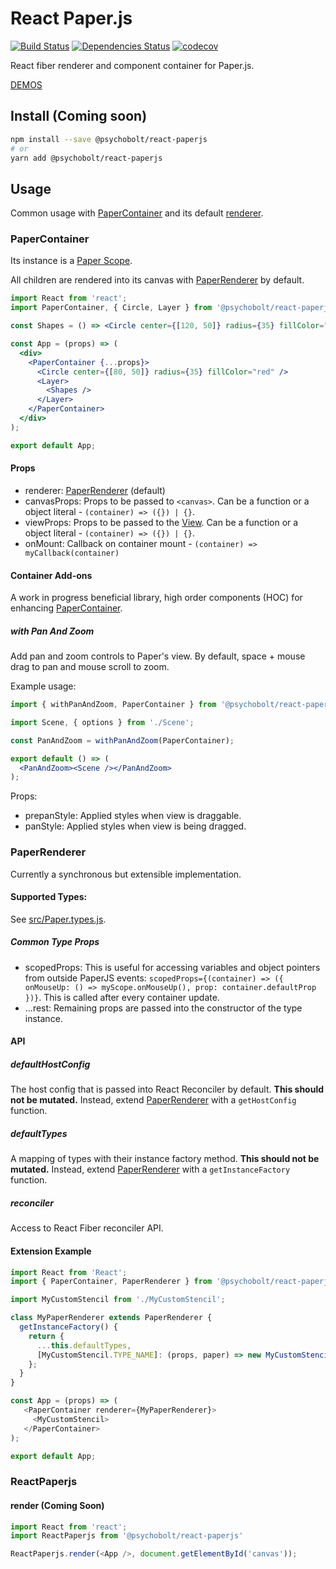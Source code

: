 # React Paper.js

[![Build Status](https://travis-ci.org/psychobolt/react-paperjs.svg?branch=master)](https://travis-ci.org/psychobolt/react-paperjs)
[![Dependencies Status](https://david-dm.org/psychobolt/react-paperjs.svg)](https://david-dm.org/psychobolt/react-paperjs)
[![codecov](https://codecov.io/gh/psychobolt/react-paperjs/branch/master/graph/badge.svg)](https://codecov.io/gh/psychobolt/react-paperjs)

React fiber renderer and component container for Paper.js.

[DEMOS](https://psychobolt.github.io/react-paperjs)

## Install (Coming soon)

```sh
npm install --save @psychobolt/react-paperjs
# or
yarn add @psychobolt/react-paperjs
```

## Usage

Common usage with [PaperContainer](#papercontainer) and its default [renderer](#paperrenderer).

### PaperContainer

Its instance is a [Paper Scope](http://paperjs.org/reference/paperscope/).

All children are rendered into its canvas with [PaperRenderer](#paperrenderer) by default.

```jsx
import React from 'react';
import PaperContainer, { Circle, Layer } from '@psychobolt/react-paperjs'

const Shapes = () => <Circle center={[120, 50]} radius={35} fillColor="#00FF00" />;

const App = (props) => (
  <div>
    <PaperContainer {...props}>
      <Circle center={[80, 50]} radius={35} fillColor="red" />
      <Layer>
        <Shapes />
      </Layer>
    </PaperContainer>
  </div>
);

export default App;
```

#### Props

- renderer: [PaperRenderer](#paperrenderer) (default)
- canvasProps: Props to be passed to ```<canvas>```. Can be a function or a object literal - ```(container) => ({}) | {}```.
- viewProps: Props to be passed to the [View](http://paperjs.org/reference/view/). Can be a function or a object literal - ```(container) => ({}) | {}```.
- onMount: Callback on container mount - ```(container) => myCallback(container)```

#### Container Add-ons

A work in progress beneficial library, high order components (HOC) for enhancing [PaperContainer](#papercontainer).

##### with Pan And Zoom

Add pan and zoom controls to Paper's view. By default, space + mouse drag to pan and mouse scroll to zoom.

Example usage:
```jsx
import { withPanAndZoom, PaperContainer } from '@psychobolt/react-paperjs'

import Scene, { options } from './Scene';

const PanAndZoom = withPanAndZoom(PaperContainer);

export default () => (
  <PanAndZoom><Scene /></PanAndZoom>
);
```

Props:
- prepanStyle: Applied styles when view is draggable.
- panStyle: Applied styles when view is being dragged.

### PaperRenderer

Currently a synchronous but extensible implementation.

#### Supported Types:

See [src/Paper.types.js](src/Paper.types.js).

##### Common Type Props

- scopedProps: This is useful for accessing variables and object pointers from outside PaperJS events: ```scopedProps={(container) => ({ onMouseUp: () => myScope.onMouseUp(), prop: container.defaultProp })}```. This is called after every container update.
- ...rest: Remaining props are passed into the constructor of the type instance.

#### API

##### defaultHostConfig

The host config that is passed into React Reconciler by default. __This should not be mutated.__ Instead, extend [PaperRenderer](#paperrenderer) with a ```getHostConfig``` function.

##### defaultTypes

A mapping of types with their instance factory method. __This should not be mutated.__ Instead, extend [PaperRenderer](#paperrenderer) with a ```getInstanceFactory``` function.

##### reconciler

Access to React Fiber reconciler API.

#### Extension Example

```js
import React from 'React';
import { PaperContainer, PaperRenderer } from '@psychobolt/react-paperjs'

import MyCustomStencil from './MyCustomStencil';

class MyPaperRenderer extends PaperRenderer {
  getInstanceFactory() {
    return { 
      ...this.defaultTypes,
      [MyCustomStencil.TYPE_NAME]: (props, paper) => new MyCustomStencil(props),
    };
  }
}

const App = (props) => (
   <PaperContainer renderer={MyPaperRenderer}>
     <MyCustomStencil>
   </PaperContainer>
);

export default App;
```

### ReactPaperjs

#### render (Coming Soon)

```js
import React from 'react';
import ReactPaperjs from '@psychobolt/react-paperjs'

ReactPaperjs.render(<App />, document.getElementById('canvas'));
```